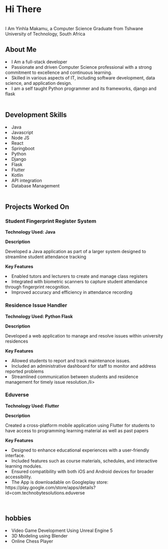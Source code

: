 <h1>Hi There</h1>
<br>
I Am Yinhla Makamu, a Computer Science Graduate from Tshwane University of Technology, South Africa
<br>
<h2>About Me</h2>
<li>I Am a full-stack developer</li>
<li>Passionate and driven Computer Science professional with a strong commitment to excellence and continuous learning.</li>
<li>Skilled in various aspects of IT, including software development, data science, and application design.</li>
<li>I am a self taught Python programmer and its frameworks, django and flask</li>
<br>
<h2>Development Skills</h2>
<li>Java</li>
<li>Javascript</li>
<li>Node JS</li>
<li>React</li>
<li>Springboot</li>
<li>Python</li>
<li>Django</li>
<li>Flask</li>
<li>Flutter</li>
<li>Kotlin</li>
<li>API integration</li>
<li>Database Management</li>
<br>
<h2>Projects Worked On</h2>
<h3>Student Fingerprint Register System</h3>
<p><b>Technology Used: Java</b></p>
<b>Description</b>
<p>Developed a Java application as part of a larger system designed to streamline student attendance
tracking</p>
<b>Key Features</b>
<p>
  <li>Enabled tutors and lecturers to create and manage class registers</li>
  <li>Integrated with biometric scanners to capture student attendance through fingerprint recognition.</li>
  <li>Improved accuracy and efficiency in attendance recording</li>
</p>

<h3>Residence Issue Handler</h3>
<p><b>Technology Used: Python Flask</b></p>
<b>Description</b>
<p>Developed a web application to manage and resolve issues within university residences</p>
<b>Key Features</b>
<p>
  <li>Allowed students to report and track maintenance issues.</li>
  <li>Included an administrative dashboard for staff to monitor and address reported problems</li>
  <li>Streamlined communication between students and residence management for timely issue resolution./li>
</p>

<h3>Eduverse</h3>
<p><b>Technology Used: Flutter</b></p>
<b>Description</b>
<p>Created a cross-platform mobile application using Flutter for students to have access to programming learning material as well as past papers</p>
<b>Key Features</b>
<p>
  <li>Designed to enhance educational experiences with a user-friendly interface.</li>
  <li>Included features such as course materials, schedules, and interactive learning modules.</li>
  <li>Ensured compatibility with both iOS and Android devices for broader accessibility.</li>
  <li>The App is downloadable on Googleplay store: https://play.google.com/store/apps/details?id=com.technobytesolutions.eduverse </li>
</p>

<br>
<h2>hobbies</h2>
<p>
  <li>Video Game Development Using Unreal Engine 5</li>
  <li>3D Modeling using Blender</li>
  <li>Online Chess Player</li>
</p>
